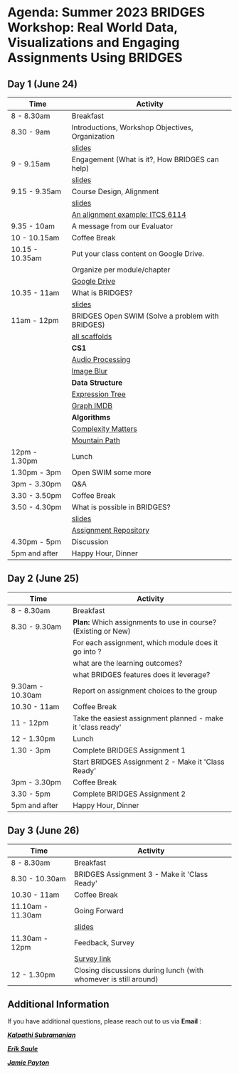 # Agenda: Summer 2023 BRIDGES Workshop: Real World Data, Visualizations and Engaging Assignments Using BRIDGES 

## Day 1 (June 24)

|  Time  |  Activity  |
|  ----- |  ------ |
|  8 - 8.30am      |  Breakfast |
|  8.30 - 9am      | Introductions, Workshop Objectives, Organization |
|                  | [slides](slides/objective.pdf) |
|  9 - 9.15am      | Engagement (What is it?, How BRIDGES can help) |
|                  | [slides](slides/engagement_bridges.pdf) |
|  9.15 - 9.35am   | Course Design, Alignment  |
|                  | [slides](slides/coursestructure_csmat.pdf) |
|                  | [An alignment example: ITCS 6114](slides/structure_figs/6114.html) |
|  9.35 - 10am     |  A message from our Evaluator  |
|  10 - 10.15am    |  Coffee Break |
|  10.15 - 10.35am | Put your class content on Google Drive. |
|                  | Organize per module/chapter |
|                  | [Google Drive](https://drive.google.com/drive/folders/1WtChXa8hXEHPIAOkrlMnqpWeJrjNV6-E?usp=share_link )                                           |
|  10.35 - 11am  | What is BRIDGES?  |
|                 | [slides](slides/bridgestutorial.pdf) |
|  11am - 12pm | BRIDGES Open SWIM  (Solve a problem with BRIDGES)  |
|                 | [all scaffolds](openswim.zip)                       |
|                 | **CS1**                               |
|                 | [Audio Processing](openswim/33-AudioMixing/README.html) |
|                 | [Image Blur](openswim/image_blur/README.html) |
|                 | **Data Structure**                    |
|                 | [Expression Tree](openswim/expression_tree/README.html) |
|                 | [Graph IMDB](openswim/graphIMDB/README.html) |
|                 | **Algorithms**                        |
|                 | [Complexity Matters](openswim/complexity_matters/README.html) |
|                 | [Mountain Path](openswim/23-MountainPaths/README.html) |
|  12pm - 1.30pm  | Lunch |
|  1.30pm - 3pm   | Open SWIM some more |
|  3pm - 3.30pm   | Q&A |
|  3.30 - 3.50pm   | Coffee Break |
|  3.50 - 4.30pm   | What is possible in BRIDGES? |
|                 | [slides](slides/whatispossible.pdf) |
|                 | [Assignment Repository](https://bridgesuncc.github.io/newassignments.html) |
| 4.30pm - 5pm | Discussion  |
|  5pm and after   |  Happy Hour, Dinner |


## Day 2 (June 25)

|  Time  |  Activity  |
|  ----- |  ------ |
|  8 - 8.30am     |  Breakfast |
|  8.30 - 9.30am     | **Plan:** Which assignments to use in course? (Existing or New) |
|                   | For each assignment, which module does it go into ? |
|                   | what are the learning outcomes? |
|                   | what BRIDGES features does it leverage? |
|  9.30am - 10.30am | Report on assignment choices to the group |
|  10.30 - 11am   | Coffee Break |
|  11 - 12pm  | Take the easiest assignment planned - make it 'class ready' | 
|  12 - 1.30pm    | Lunch  | 
|  1.30 - 3pm  | Complete BRIDGES Assignment 1  | 
|              | Start BRIDGES Assignment 2 - Make it 'Class Ready'                               |
|  3pm - 3.30pm  | Coffee Break | 
|  3.30 - 5pm |  Complete BRIDGES Assignment 2 |
|  5pm and after  | Happy Hour, Dinner|

## Day 3 (June 26)

|  Time  |  Activity  |
|  ----- |  ------ |
|  8 - 8.30am     | Breakfast  |
|  8.30 - 10.30am  |  BRIDGES Assignment 3 - Make it 'Class Ready'  |
|  10.30 - 11am  | Coffee Break |
|  11.10am - 11.30am  | Going Forward  |
|                 | [slides](slides/goingfurther.pdf) |
|  11.30am - 12pm     | Feedback, Survey  |
|                 | [Survey link]( https://uncc.qualtrics.com/jfe/form/SV_bgxw85Ztuirjltz ) |
|  12 - 1.30pm    | Closing discussions during lunch (with whomever is still around) |



## Additional Information

If you have additional questions, please reach out to us via **Email** :

[***Kalpathi Subramanian***](mailto:krs@uncc.edu?subject=BRIDGES%20Summer22%20Workshop)

[***Erik Saule***](mailto:esaule@uncc.edu?subject=BRIDGES%20Summer22%20Workshop)

[***Jamie Payton***](mailto:payton@temple.edu?subject=BRIDGES%20Summer22%20Workshop)
